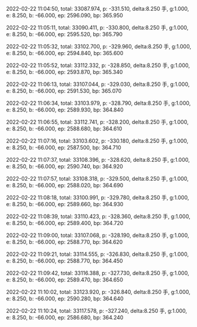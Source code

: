 2022-02-22 11:04:50, total: 33087.974, p: -331.510, delta:8.250 手, g:1.000, e: 8.250, b: -66.000, ep: 2596.090, bp: 365.950

2022-02-22 11:05:11, total: 33090.411, p: -330.800, delta:8.250 手, g:1.000, e: 8.250, b: -66.000, ep: 2595.520, bp: 365.790

2022-02-22 11:05:32, total: 33102.700, p: -329.960, delta:8.250 手, g:1.000, e: 8.250, b: -66.000, ep: 2594.840, bp: 365.600

2022-02-22 11:05:52, total: 33112.332, p: -328.850, delta:8.250 手, g:1.000, e: 8.250, b: -66.000, ep: 2593.870, bp: 365.340

2022-02-22 11:06:13, total: 33107.044, p: -329.030, delta:8.250 手, g:1.000, e: 8.250, b: -66.000, ep: 2591.530, bp: 365.070

2022-02-22 11:06:34, total: 33103.979, p: -328.790, delta:8.250 手, g:1.000, e: 8.250, b: -66.000, ep: 2589.930, bp: 364.840

2022-02-22 11:06:55, total: 33112.741, p: -328.200, delta:8.250 手, g:1.000, e: 8.250, b: -66.000, ep: 2588.680, bp: 364.610

2022-02-22 11:07:16, total: 33103.602, p: -330.180, delta:8.250 手, g:1.000, e: 8.250, b: -66.000, ep: 2587.500, bp: 364.710

2022-02-22 11:07:37, total: 33108.396, p: -328.620, delta:8.250 手, g:1.000, e: 8.250, b: -66.000, ep: 2590.740, bp: 364.920

2022-02-22 11:07:57, total: 33108.318, p: -329.500, delta:8.250 手, g:1.000, e: 8.250, b: -66.000, ep: 2588.020, bp: 364.690

2022-02-22 11:08:18, total: 33100.991, p: -329.780, delta:8.250 手, g:1.000, e: 8.250, b: -66.000, ep: 2589.660, bp: 364.930

2022-02-22 11:08:39, total: 33110.423, p: -328.360, delta:8.250 手, g:1.000, e: 8.250, b: -66.000, ep: 2589.400, bp: 364.720

2022-02-22 11:09:00, total: 33107.068, p: -328.190, delta:8.250 手, g:1.000, e: 8.250, b: -66.000, ep: 2588.770, bp: 364.620

2022-02-22 11:09:21, total: 33114.555, p: -326.830, delta:8.250 手, g:1.000, e: 8.250, b: -66.000, ep: 2588.770, bp: 364.450

2022-02-22 11:09:42, total: 33116.388, p: -327.730, delta:8.250 手, g:1.000, e: 8.250, b: -66.000, ep: 2589.470, bp: 364.650

2022-02-22 11:10:02, total: 33123.920, p: -326.840, delta:8.250 手, g:1.000, e: 8.250, b: -66.000, ep: 2590.280, bp: 364.640

2022-02-22 11:10:24, total: 33117.578, p: -327.240, delta:8.250 手, g:1.000, e: 8.250, b: -66.000, ep: 2586.680, bp: 364.240